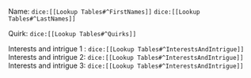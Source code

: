 Name: `dice:[[Lookup Tables#^FirstNames]]` `dice:[[Lookup Tables#^LastNames]]`

Quirk: `dice:[[Lookup Tables#^Quirks]]`

Interests and intrigue 1 : `dice:[[Lookup Tables#^InterestsAndIntrigue]]`
Interests and intrigue 2: `dice:[[Lookup Tables#^InterestsAndIntrigue]]`
Interests and intrigue 3: `dice:[[Lookup Tables#^InterestsAndIntrigue]]`